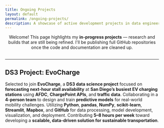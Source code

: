 ```yaml
---
title: Ongoing Projects
layout: default
permalink: /ongoing-projects/
description: A showcase of active development projects in data engineering, machine learning, and cybersecurity
---
```

<div style="text-align: center; margin-bottom: 30px;">
  <p>
    Welcome! This page highlights my <strong>in-progress projects</strong> — research and builds that are still being refined.  
    I'll be publishing full GitHub repositories once the code and documentation are cleaned up.  
  </p>
</div>

---

## DS3 Project: EvoCharge
Selected to join **EvoCharge**, a **DS3 data science project** focused on **forecasting next-hour stall availability** at **San Diego’s busiest EV charging stations** using **AFDC**, **ChargePoint APIs**, and **traffic data**. Collaborating in a **4-person team** to design and train **predictive models** for real-world mobility challenges. Utilizing **Python**, **pandas**, **NumPy**, **scikit-learn**, **Streamlit**, **Mapbox**, and **GitHub** for data processing, model development, visualization, and deployment. Contributing **5–8 hours per week** toward developing a **scalable, data-driven solution for sustainable transportation**.



